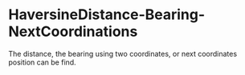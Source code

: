 # HaversineDistance-Bearing-NextCoordinations
The distance, the bearing using two coordinates, or next coordinates position can be find. 
